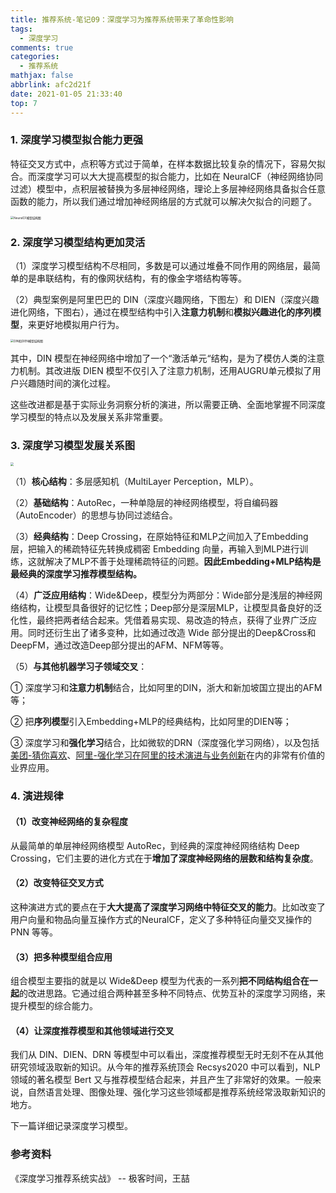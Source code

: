 ```yaml
---
title: 推荐系统-笔记09：深度学习为推荐系统带来了革命性影响
tags:
  - 深度学习
comments: true
categories:
  - 推荐系统
mathjax: false
abbrlink: afc2d21f
date: 2021-01-05 21:33:40
top: 7
---
```


### 1. 深度学习模型拟合能力更强

特征交叉方式中，点积等方式过于简单，在样本数据比较复杂的情况下，容易欠拟合。而深度学习可以大大提高模型的拟合能力，比如在 NeuralCF（神经网络协同过滤）模型中，点积层被替换为多层神经网络，理论上多层神经网络具备拟合任意函数的能力，所以我们通过增加神经网络层的方式就可以解决欠拟合的问题了。

<img src="https://cdn.jsdelivr.net/gh/notlate-cn/imgs/blogs/7063d223da013845534d3c84b7ab9409-20210116205913169.jpg" alt="NeuralCF模型结构图" style="zoom:33%;" />

### 2. 深度学习模型结构更加灵活

（1）深度学习模型结构不尽相同，多数是可以通过堆叠不同作用的网络层，最简单的是串联结构，有的像网状结构，有的像金字塔结构等等。

（2）典型案例是阿里巴巴的 DIN（深度兴趣网络，下图左）和 DIEN（深度兴趣进化网络，下图右），通过在模型结构中引入**注意力机制**和**模拟兴趣进化的序列模型**，来更好地模拟用户行为。

<img src="https://cdn.jsdelivr.net/gh/notlate-cn/imgs/blogs/202cfa968b1aa6fa4349722bb4ab4332.jpg" alt="DIN和DIEN模型结构图" style="zoom:33%;" />

其中，DIN 模型在神经网络中增加了一个“激活单元“结构，是为了模仿人类的注意力机制。其改进版 DIEN 模型不仅引入了注意力机制，还用AUGRU单元模拟了用户兴趣随时间的演化过程。

这些改进都是基于实际业务洞察分析的演进，所以需要正确、全面地掌握不同深度学习模型的特点以及发展关系非常重要。

### 3. 深度学习模型发展关系图

<img src="https://cdn.jsdelivr.net/gh/notlate-cn/imgs/blogs/10e8105911823d96348dc7288d4d26c5.jpg" style="zoom:33%;" />

（1）**核心结构**：多层感知机（MultiLayer Perception，MLP）。

（2）**基础结构**：AutoRec，一种单隐层的神经网络模型，将自编码器（AutoEncoder）的思想与协同过滤结合。

（3）**经典结构**：Deep Crossing，在原始特征和MLP之间加入了Embedding层，把输入的稀疏特征先转换成稠密 Embedding 向量，再输入到MLP进行训练，这就解决了MLP不善于处理稀疏特征的问题。**因此Embedding+MLP结构是最经典的深度学习推荐模型结构。**

（4）**广泛应用结构**：Wide&Deep，模型分为两部分：Wide部分是浅层的神经网络结构，让模型具备很好的记忆性；Deep部分是深层MLP，让模型具备良好的泛化性，最终把两者结合起来。凭借着易实现、易改造的特点，获得了业界广泛应用。同时还衍生出了诸多变种，比如通过改造 Wide 部分提出的Deep&Cross和DeepFM，通过改造Deep部分提出的AFM、NFM等等。

（5）**与其他机器学习子领域交叉**：

① 深度学习和**注意力机制**结合，比如阿里的DIN，浙大和新加坡国立提出的AFM等；

② 把**序列模型**引入Embedding+MLP的经典结构，比如阿里的DIEN等；

③ 深度学习和**强化学习**结合，比如微软的DRN（深度强化学习网络），以及包括[美团-猜你喜欢](https://tech.meituan.com/2018/11/15/reinforcement-learning-in-mt-recommend-system.html)、[阿里-强化学习在阿里的技术演进与业务创新](https://alitech-private.oss-cn-beijing.aliyuncs.com/1517812754285/reinforcement_learning.pdf?Expires=1615452000&OSSAccessKeyId=LTAI4G7JAotCoNVvbmrLZNtj&Signature=qwQTj4C%2FcScl1NJz%2FvknvkRgTrk%3D)在内的非常有价值的业界应用。

### 4. 演进规律

#### （1）改变神经网络的复杂程度

从最简单的单层神经网络模型 AutoRec，到经典的深度神经网络结构 Deep Crossing，它们主要的进化方式在于**增加了深度神经网络的层数和结构复杂度**。

#### （2）改变特征交叉方式

这种演进方式的要点在于**大大提高了深度学习网络中特征交叉的能力**。比如改变了用户向量和物品向量互操作方式的NeuralCF，定义了多种特征向量交叉操作的 PNN 等等。

#### （3）把多种模型组合应用

组合模型主要指的就是以 Wide&Deep 模型为代表的一系列**把不同结构组合在一起**的改进思路。它通过组合两种甚至多种不同特点、优势互补的深度学习网络，来提升模型的综合能力。

#### （4）让深度推荐模型和其他领域进行交叉

我们从 DIN、DIEN、DRN 等模型中可以看出，深度推荐模型无时无刻不在从其他研究领域汲取新的知识。从今年的推荐系统顶会 Recsys2020 中可以看到，NLP 领域的著名模型 Bert 又与推荐模型结合起来，并且产生了非常好的效果。一般来说，自然语言处理、图像处理、强化学习这些领域都是推荐系统经常汲取新知识的地方。



下一篇详细记录深度学习模型。

### 参考资料

《深度学习推荐系统实战》 -- 极客时间，王喆

